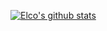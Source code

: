 [![Elco's github stats](https://github-readme-stats.vercel.app/api?username=ElcovRijswijk&count_private=true&show_icons=true&theme=algolia&hide=prs,issues,contribs)](https://github.com/anuraghazra/github-readme-stats)
